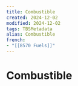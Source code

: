 ```yaml
---
title: Combustible
created: 2024-12-02
modified: 2024-12-02
tags: TBSMetadata
alias: Combustible
french:
- "[[8570 Fuels]]"
---
```

# Combustible
